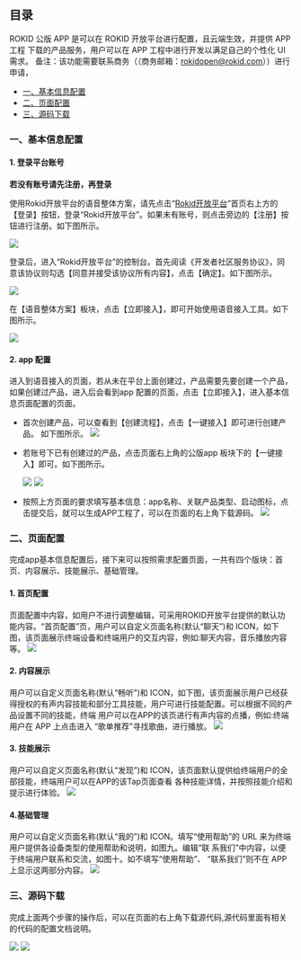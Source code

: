 ## 目录

ROKID 公版 APP 是可以在 ROKID 开放平台进行配置，且云端生效，并提供 APP 工程 下载的产品服务，用户可以在 APP 工程中进行开发以满足自己的个性化 UI 需求。
备注：该功能需要联系商务（（商务邮箱：rokidopen@rokid.com））进行申请，

* [一、基本信息配置](#一、基本信息配置)
* [二、页面配置](#二、页面配置)
* [三、源码下载](#三、源码下载)

  
### 一、基本信息配置

#### 1. 登录平台账号

**若没有账号请先注册，再登录**

使用Rokid开放平台的语音整体方案，请先点击“[Rokid开放平台](https://developer.rokid.com/#/)”首页右上方的【登录】按钮，登录“Rokid开放平台”。如果未有账号，则点击旁边的【注册】按钮进行注册。如下图所示。

![](images/01.png)

登录后，进入“Rokid开放平台”的控制台。首先阅读《开发者社区服务协议》，同意该协议则勾选【同意并接受该协议所有内容】，点击【确定】。如下图所示。

![](images/fuwuxieyi.jpg)

在【语音整体方案】板块，点击【立即接入】，即可开始使用语音接入工具。如下图所示。

![](images/02.png)


#### 2. app 配置

进入到语音接入的页面，若从未在平台上面创建过，产品需要先要创建一个产品，如果创建过产品，进入后会看到app 配置的页面，点击【立即接入】，进入基本信息页面配置的页面。


- 首次创建产品，可以查看到【创建流程】，点击【一键接入】即可进行创建产品。 如下图所示。
  ![](images/03.png)

- 若账号下已有创建过的产品，点击页面右上角的公版app 板块下的【一键接入】即可。如下图所示。

  ![](images/gongban2.png)
  ![](images/gongban1.png)
- 按照上方页面的要求填写基本信息：app名称、关联产品类型、启动图标，点击提交后，就可以生成APP工程了，可以在页面的右上角下载源码。
  ![](images/gongban3.png)


### 二、页面配置

完成app基本信息配置后，接下来可以按照需求配置页面，一共有四个版块：首页、内容展示、技能展示、基础管理。

#### 1. 首页配置

页面配置中内容，如用户不进行调整编辑，可采用ROKID开放平台提供的默认功能内容。“首页配置”页，用户可以自定义页面名称(默认“聊天”)和 ICON，如下图，该页面展示终端设备和终端用户的交互内容，例如:聊天内容，音乐播放内容等。
   ![](images/gongban4.png)

#### 2. 内容展示

用户可以自定义页面名称(默认“畅听”)和 ICON，如下图，该页面展示用户已经获得授权的有声内容技能和部分工具技能，用户可进行技能配置。可以根据不同的产品设置不同的技能，终端 用户可以在APP的该页进行有声内容的点播，例如:终端用户在 APP 上点击进入 “歌单推荐”寻找歌曲，进行播放。
![](images/gongban5.png)

#### 3. 技能展示

用户可以自定义页面名称(默认“发现”)和 ICON，该页面默认提供给终端用户的全部技能，终端用户可以在APP的该Tap页面查看 各种技能详情，并按照技能介绍和提示进行体验。
![](images/gongban7.png)

#### 4.基础管理
用户可以自定义页面名称(默认“我的”)和 ICON。填写“使用帮助”的 URL 来为终端用户提供各设备类型的使用帮助和说明，如图九。编辑“联 系我们”中内容，以便于终端用户联系和交流，如图十。如不填写“使用帮助”、 “联系我们”则不在 APP 上显示这两部分内容。
![](images/gongban9.png)

### 三、源码下载

完成上面两个步骤的操作后，可以在页面的右上角下载源代码,源代码里面有相关的代码的配置文档说明。

![](images/gongban10.png)
![](images/gongban12.png)
